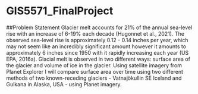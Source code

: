 # GIS5571_FinalProject

##Problem Statement
Glacier melt accounts for 21% of the annual sea-level rise with an increase of 6-19% each decade (Hugonnet et al., 2021). The observed sea-level rise is approximately 0.12 - 0.14 inches per year, which may not seem like an incredibly significant amount however it amounts to approximately 6 inches since 1950 with it rapidly increasing each year (US EPA, 2016a). Glacial melt is observed in two different ways: surface area of the glacier and volume of ice in the glacier. Using satellite imagery from Planet Explorer I will compare surface area over time using two different methods of two known-receding glaciers - Vatnajökullin SE Iceland and Gulkana in Alaska, USA - using Planet imagery. 
